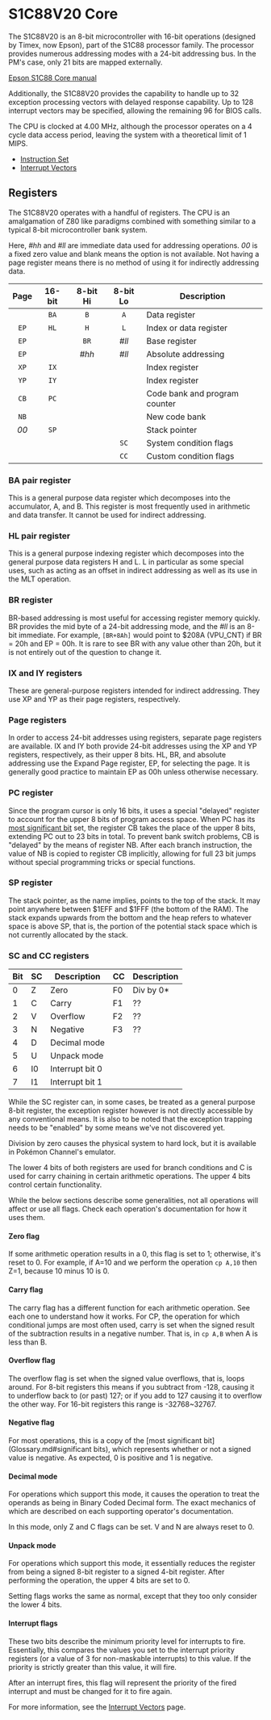# S1C88V20 Core

The S1C88V20 is an 8-bit microcontroller with 16-bit operations (designed by Timex, now Epson), part of the S1C88 processor family. The processor provides numerous addressing modes with a 24-bit addressing bus. In the PM's case, only 21 bits are mapped externally.

[Epson S1C88 Core manual](http://www.epsondevice.com/webapp/docs_ic/DownloadServlet?id=ID001149)

Additionally, the S1C88V20 provides the capability to handle up to 32 exception processing vectors with delayed response capability. Up to 128 interrupt vectors may be specified, allowing the remaining 96 for BIOS calls.

The CPU is clocked at 4.00 MHz, although the processor operates on a 4 cycle data access period, leaving the system with a theoretical limit of 1 MIPS.

- [Instruction Set](S1C88_InstructionSet.md)
- [Interrupt Vectors](PM_IRQs.md)

## Registers

The S1C88V20 operates with a handful of registers. The CPU is an amalgamation of Z80 like paradigms combined with something similar to a typical 8-bit microcontroller bank system.

Here, _#hh_ and _#ll_ are immediate data used for addressing operations. _00_ is a fixed zero value and blank means the option is not available. Not having a page register means there is no method of using it for indirectly addressing data.

| Page | 16-bit | 8-bit Hi | 8-bit Lo | Description                   |
|:----:|:------:|:--------:|:--------:| ----------------------------- |
|      | `BA`   | `B`      | `A`      | Data register                 |
| `EP` | `HL`   | `H`      | `L`      | Index or data register        |
| `EP` |        | `BR`     | _#ll_    | Base register                 |
| `EP` |        | _#hh_    | _#ll_    | Absolute addressing           |
| `XP` | `IX`   |          |          | Index register                |
| `YP` | `IY`   |          |          | Index register                |
| `CB` | `PC`   |          |          | Code bank and program counter |
| `NB` |        |          |          | New code bank                 |
| _00_ | `SP`   |          |          | Stack pointer                 |
|      |        |          | `SC`     | System condition flags        |
|      |        |          | `CC`     | Custom condition flags        |

### BA pair register

This is a general purpose data register which decomposes into the accumulator, A, and B. This register is most frequently used in arithmetic and data transfer. It cannot be used for indirect addressing.

### HL pair register

This is a general purpose indexing register which decomposes into the general purpose data registers H and L. L in particular as some special uses, such as acting as an offset in indirect addressing as well as its use in the MLT operation.

### BR register

BR-based addressing is most useful for accessing register memory quickly. BR provides the mid byte of a 24-bit addressing mode, and the _#ll_ is an 8-bit immediate. For example, `[BR+8Ah]` would point to $208A (VPU_CNT) if BR = 20h and EP = 00h. It is rare to see BR with any value other than 20h, but it is not entirely out of the question to change it.

### IX and IY registers

These are general-purpose registers intended for indirect addressing. They use XP and YP as their page registers, respectively.

### Page registers

In order to access 24-bit addresses using registers, separate page registers are available. IX and IY both provide 24-bit addresses using the XP and YP registers, respectively, as their upper 8 bits. HL, BR, and absolute addressing use the Expand Page register, EP, for selecting the page. It is generally good practice to maintain EP as 00h unless otherwise necessary.

### PC register

Since the program cursor is only 16 bits, it uses a special "delayed" register to account for the upper 8 bits of program access space. When PC has its [most significant bit](Glossary.md#significant-bits) set, the register CB takes the place of the upper 8 bits, extending PC out to 23 bits in total. To prevent bank switch problems, CB is "delayed" by the means of register NB. After each branch instruction, the value of NB is copied to register CB implicitly, allowing for full 23 bit jumps without special programming tricks or special functions.

### SP register

The stack pointer, as the name implies, points to the top of the stack. It may point anywhere between $1EFF and $1FFF (the bottom of the RAM). The stack expands upwards from the bottom and the heap refers to whatever space is above SP, that is, the portion of the potential stack space which is not currently allocated by the stack.

### SC and CC registers

| Bit | SC | Description       | CC | Description |
| --- | -- | ----------------- | -- | ----------- |
| 0   | Z  | Zero              | F0 | Div by 0*   |
| 1   | C  | Carry             | F1 | ??          |
| 2   | V  | Overflow          | F2 | ??          |
| 3   | N  | Negative          | F3 | ??          |
| 4   | D  | Decimal mode      |    |             |
| 5   | U  | Unpack mode       |    |             |
| 6   | I0 | Interrupt bit 0   |    |             |
| 7   | I1 | Interrupt bit 1   |    |             |

While the SC register can, in some cases, be treated as a general purpose 8-bit register, the exception register however is not directly accessible by any conventional means. It is also to be noted that the exception trapping needs to be "enabled" by some means we've not discovered yet.

Division by zero causes the physical system to hard lock, but it is available in Pokémon Channel's emulator.

The lower 4 bits of both registers are used for branch conditions and C is used for carry chaining in certain arithmetic operations. The upper 4 bits control certain functionality.

While the below sections describe some generalities, not all operations will affect or use all flags. Check each operation's documentation for how it uses them.

#### Zero flag

If some arithmetic operation results in a 0, this flag is set to 1; otherwise, it's reset to 0. For example, if A=10 and we perform the operation `cp A,10` then Z=1, because 10 minus 10 is 0.

#### Carry flag

The carry flag has a different function for each arithmetic operation. See each one to understand how it works. For CP, the operation for which conditional jumps are most often used, carry is set when the signed result of the subtraction results in a negative number. That is, in `cp A,B` when A is less than B.

#### Overflow flag

The overflow flag is set when the signed value overflows, that is, loops around. For 8-bit registers this means if you subtract from -128, causing it to underflow back to (or past) 127; or if you add to 127 causing it to overflow the other way. For 16-bit registers this range is -32768~32767.

#### Negative flag

For most operations, this is a copy of the [most significant bit](Glossary.md#significant bits), which represents whether or not a signed value is negative. As expected, 0 is positive and 1 is negative.

#### Decimal mode

For operations which support this mode, it causes the operation to treat the operands as being in Binary Coded Decimal form. The exact mechanics of which are described on each supporting operator's documentation.

In this mode, only Z and C flags can be set. V and N are always reset to 0. 

#### Unpack mode

For operations which support this mode, it essentially reduces the register from being a signed 8-bit register to a signed 4-bit register. After performing the operation, the upper 4 bits are set to 0.

Setting flags works the same as normal, except that they too only consider the lower 4 bits.

#### Interrupt flags

These two bits describe the minimum priority level for interrupts to fire. Essentially, this compares the values you set to the interrupt priority registers (or a value of 3 for non-maskable interrupts) to this value. If the priority is strictly greater than this value, it will fire.

After an interrupt fires, this flag will represent the priority of the fired interrupt and must be changed for it to fire again.

For more information, see the [Interrupt Vectors](PM_IRQs.md) page.
